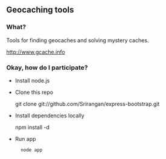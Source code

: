 ## Geocaching tools

### What?

Tools for finding geocaches and solving mystery caches.

http://www.gcache.info

### Okay, how do I participate?

* Install node.js

* Clone this repo

    git clone git://github.com/Srirangan/express-bootstrap.git

* Install dependencies locally

    npm install -d

* Run app

		node app